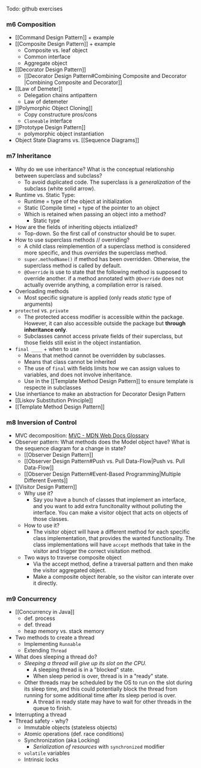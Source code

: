 Todo: github exercises 
### m6 Composition
- [[Command Design Pattern]] + example
- [[Composite Design Pattern]] + example
	- Composite vs. leaf object
	- Common interface
	- Aggregate object
- [[Decorator Design Pattern]]
	- [[Decorator Design Pattern#Combining Composite and Decorator |Combining Composite and Decorator]]
- [[Law of Demeter]]
	- Delegation chains antipattern
	- Law of detemeter
- [[Polymorphic Object Cloning]]
	- Copy constructure pros/cons
	- `Cloneable` interface
- [[Prototype Design Pattern]]
	- polymorphic object instantiation
- Object State Diagrams vs. [[Sequence Diagrams]]

### m7 Inheritance
- Why do we use inheritance? What is the conceptual relationship between superclass and subclass?
	- To avoid duplicated code. The superclass is a *generalization* of the subclass (white solid arrow). 
- Runtime vs. Static Type: 
	- Runtime = type of the object at initialization
	- Static (Compile time) = type of the pointer to an object  
	- Which is retained when passing an object into a method?
		- Static type
- How are the fields of inheriting objects intialized?
	- Top-down. So the first call of constructor should be to super. 
- How to use superclass methods // overriding?
	- A child class reimplemention of a superclass method is considered more specific, and thus *overrides* the superclass method. 
	- `super.methodName()` if method has been overridden. Otherwise, the superclass method is called by default. 
	- `@Override` is use to state that the following method is supposed to override another. if a method annotated with `@Override` does not actually override anything, a compilation error is raised.
- Overloading methods
	- Most specific signature is applied (only reads *static* type of arguments)
- `protected` vs. `private` 
	- The protected access modifier is accessible within the package. However, it can also accessible outside the package but **through inheritance only**.
	- Subclasses cannot access private fields of their superclass, but those fields still exist in the object instantiation.
- `final ____` + when to use
	- Means that method cannot be overridden by subclasses.
	- Means that class cannot be inherited
	- The use of `final` with fields limits how we can assign values to variables, and does not involve inheritance.
	- Use in the [[Template Method Design Pattern]] to ensure template is respecte in subclasses
- Use inhertiance to make an abstraction for Decorator Design Pattern
- [[Liskov Substitution Principle]]
- [[Template Method Design Pattern]]

### m8 Inversion of Control
- MVC decomposition: [MVC - MDN Web Docs Glossary](https://developer.mozilla.org/en-US/docs/Glossary/MVC)
- Observer pattern: What methods does the Model object have? What is the sequence diagram for a change in state? 
	- [[Observer Design Pattern]]
	- [[Observer Design Pattern#Push vs. Pull Data-Flow|Push vs. Pull Data-Flow]]
	- [[Observer Design Pattern#Event-Based Programming|Multiple Different Events]]
- [[Visitor Design Pattern]]
	- Why use it?
		- Say you have a bunch of classes that implement an interface, and you want to add extra funcitonality without polluting the interface. You can make a visitor object that acts on objects of those classes. 
	- How to use it? 
		- The visitor object will have a different method for each specific class implementation, that provides the wanted functionality. The class implementations will have `accept` methods that take in the visitor and trigger the correct visitation method. 
	- Two ways to traverse composite object
		- Via the accept method, define a traversal pattern and then make the visitor aggregated object. 
		- Make a composite object iterable, so the visitor can interate over it directly. 

### m9 Concurrency
- [[Concurrency in Java]]
	- def. process
	- def. thread
	- heap memory vs. stack memory
- Two methods to create a thread 
	- Implementing `Runnable`
	- Extending `Thread`
- What does sleeping a thread do? 
	- *Sleeping a thread will give up its slot on the CPU.* 
		- A sleeping thread is in a "blocked" state. 
		- When sleep period is over, thread is in a "ready" state. 
	- Other threads may be scheduled by the OS to run on the slot during its sleep time, and this could potentially block the thread from running for some additional time after its sleep period is over.
		- A thread in ready state may have to wait for other threads in the queue to finish. 
- Interrupting a thread
- Thread safety - why? 
	- Immutable objects (stateless objects)
	- Atomic operations (def. race conditions)
	- Synchronization (aka Locking)
		- *Serialization of resources* with `synchronized` modifier
	- `volatile` variables
	- Intrinsic locks